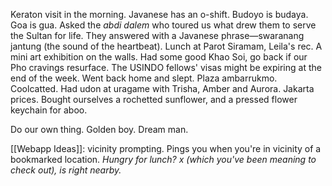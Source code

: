 Keraton visit in the morning. Javanese has an o-shift. Budoyo is budaya. Goa is gua. Asked the *abdi dalem* who toured us what drew them to serve the Sultan for life. They answered with a Javanese phrase—swaranang jantung (the sound of the heartbeat). Lunch at Parot Siramam, Leila's rec. A mini art exhibition on the walls. Had some good Khao Soi, go back if our Pho cravings resurface. The USINDO fellows' visas might be expiring at the end of the week. Went back home and slept. Plaza ambarrukmo. Coolcatted. Had udon at uragame with Trisha, Amber and Aurora. Jakarta prices. Bought ourselves a rochetted sunflower, and a pressed flower keychain for aboo.

Do our own thing.
Golden boy. Dream man.

[[Webapp Ideas]]: vicinity prompting. Pings you when you're in vicinity of a bookmarked location. *Hungry for lunch? x (which you've been meaning to check out), is right nearby.*
